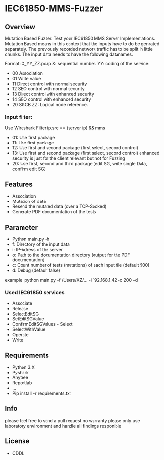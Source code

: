 IEC61850-MMS-Fuzzer
==================

## Overview

Mutation Based Fuzzer. Test your IEC61850 MMS Server Implementations.
Mutation Based means in this context that the inputs have to do be genrated separately. The previously recorded network traffic has to be split 
in little chunks. The input data needs to have the following datanames. 

Format: X_YY_ZZ.pcap
X: sequential number. YY: coding of the service:
- 00 Association
- 01 Write value
- 11 Direct control with normal security
- 12 SBO control with normal security
- 13 Direct control with enhanced security
- 14 SBO control with enhanced security
- 20 SGCB
ZZ: Logical node reference.

### Input filter:
Use Wireshark Filter ip.src == (server ip) && mms
- 01: Use first package
- 11: Use first package
- 12: Use first and second package (first select, second control)
- 13: Use first and second package (first select, second control) enhanced security is just for the client relevant but not for Fuzzing
- 20: Use first, second and third package (edit SG, write single Data, confirm edit SG)

## Features
- Association
- Mutation of data 
- Resend the mutated data (over a TCP-Socked)
- Generate PDF documentation of the tests

## Parameter
- Python main.py -h
- f: Directory of the input data
- i: IP-Adress of the server
- o: Path to the documentation directory (output for the PDF documentation)
- c: Count number of tests (mutations) of each input file (default 500)
- d: Debug (default false)

example: python main.py -f /Users/XZ/... -i 192.168.1.42 -c 200 –d



### Used IEC61850 services
- Associate
- Release
- SelectEditSG
- SetEditSGValue
- ConfirmEditSGValues - Select
- SelectWithValue
- Operate
- Write

## Requirements
- Python 3.X
- Pyshark
- Anytree
- Reportlab
- ...
- Pip install -r requirements.txt

## Info
please feel free to send a pull request
no warranty 
please only use laboratory environment and handle all findings responible


## License
- CDDL


